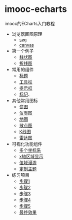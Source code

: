 # imooc-echarts
imooc的ECharts入门教程

* 浏览器画图原理
    - [svg](01/svg.html)
    - [canvas](01/canvas.html)
* 第一个例子
    - [柱状图](02/bar.html)
    - [折线图](02/line.html)
* 常用的组件
    - [标题](03/title.html)
    - [工具栏](03/toolbox.html)
    - [提示框](03/tooltip.html)
    - [标记](03/mark.html)、
* 其他常用图标
    - [饼图](04/pie.html)
    - [仪表图](04/gauge.html)
    - [地图](04/map.html)
    - [散点图](04/scatter.html)
    - [K线图](04/kline.html)
    - [雷达图](04/radar.html)
* 可视化功能组件
    - [多个坐标系](05/yaxis.html)
    - [x轴区域显示](05/datazoom.html)
    - [值域漫游](05/datarange.html)
    - [定制主题](05/theme.html)
* 练习项目
    - [步骤1](06/step1.html)
    - [步骤2](06/step2.html)
    - [步骤3](06/step3.html)
    - [步骤4](06/step4.html)
    - [步骤5](06/step5.html)
    - [最终效果](06/beijing.html)



